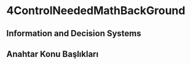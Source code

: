 # 4ControlNeededMathBackGround


## Information and Decision Systems




## Anahtar Konu Başlıkları
